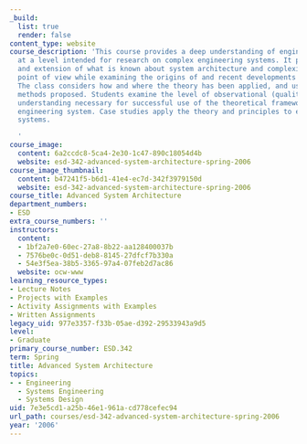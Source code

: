 ```yaml
---
_build:
  list: true
  render: false
content_type: website
course_description: 'This course provides a deep understanding of engineering systems
  at a level intended for research on complex engineering systems. It provides a review
  and extension of what is known about system architecture and complexity from a theoretical
  point of view while examining the origins of and recent developments in the field.
  The class considers how and where the theory has been applied, and uses key analytical
  methods proposed. Students examine the level of observational (qualitative and quantitative)
  understanding necessary for successful use of the theoretical framework for a specific
  engineering system. Case studies apply the theory and principles to engineering
  systems.

  '
course_image:
  content: 6a2ccdc8-5ca4-2e30-1c47-890c18054d4b
  website: esd-342-advanced-system-architecture-spring-2006
course_image_thumbnail:
  content: b47241f5-b6d1-41e4-ec7d-342f3979150d
  website: esd-342-advanced-system-architecture-spring-2006
course_title: Advanced System Architecture
department_numbers:
- ESD
extra_course_numbers: ''
instructors:
  content:
  - 1bf2a7e0-60ec-27a8-8b22-aa128400037b
  - 7576be0c-0d51-deb8-8145-27dfcf7b330a
  - 54e3f5ea-38b5-3365-97a4-07feb2d7ac86
  website: ocw-www
learning_resource_types:
- Lecture Notes
- Projects with Examples
- Activity Assignments with Examples
- Written Assignments
legacy_uid: 977e3357-f33b-05ae-d392-29533943a9d5
level:
- Graduate
primary_course_number: ESD.342
term: Spring
title: Advanced System Architecture
topics:
- - Engineering
  - Systems Engineering
  - Systems Design
uid: 7e3e5cd1-a25b-46e1-961a-cd778cefec94
url_path: courses/esd-342-advanced-system-architecture-spring-2006
year: '2006'
---
```

